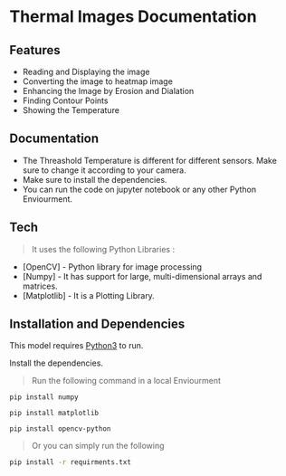 # Thermal Images Documentation
## Features
- Reading and Displaying the image
- Converting the image to heatmap image
- Enhancing the Image by Erosion and Dialation
- Finding Contour Points
- Showing the Temperature

## Documentation
- The Threashold Temperature is different for different sensors. Make sure to change it according to your camera.
- Make sure to install the dependencies.
- You can run the code on jupyter notebook or any other Python Enviourment.

## Tech
> It uses the following Python Libraries :

- [OpenCV] - Python library for image processing
- [Numpy] - It has support for large, multi-dimensional arrays and matrices.
- [Matplotlib] - It is a Plotting Library.


## Installation and Dependencies
This model requires [Python3](https://www.python.org/downloads/) to run.

Install the dependencies.
> Run the following command in a local Enviourment
```
pip install numpy
```
```
pip install matplotlib
```
```
pip install opencv-python
```
> Or you can simply run the following

```sh
pip install -r requirments.txt
```

